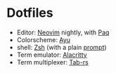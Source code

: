 # Dotfiles

* Editor: [Neovim](https://github.com/neovim/neovim/) nightly,
          with [Paq](https://github.com/savq/paq-nvim/)
* Colorscheme: [Ayu](https://github.com/ayu-theme/ayu-vim)
* shell: [Zsh](https://www.zsh.org/)
         (with a plain [prompt](https://github.com/savq/dotfiles/blob/master/zsh/prompt_savq_setup))
* Term emulator: [Alacritty](https://github.com/alacritty/alacritty)
* Term multiplexer: [Tab-rs](https://github.com/austinjones/tab-rs/)
